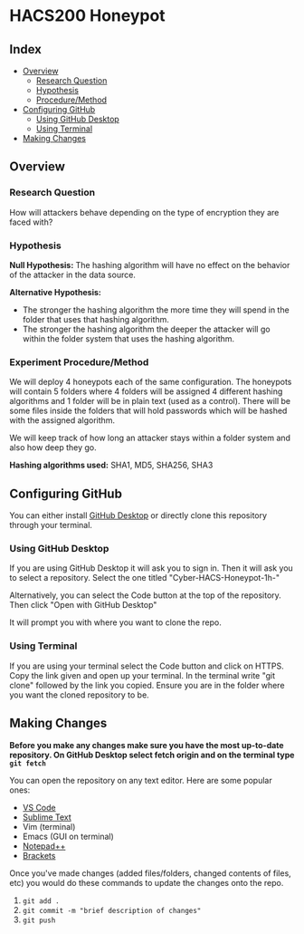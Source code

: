 # HACS200 Honeypot

## Index
- [Overview](#overview)
    - [Research Question](#research-question)
    - [Hypothesis](#hypothesis)
    - [Procedure/Method](#experiment-proceduremethod)
- [Configuring GitHub](#configuring-github)
    - [Using GitHub Desktop](#using-github-desktop)
    - [Using Terminal](#using-terminal)
- [Making Changes](#making-changes)

## Overview 
### Research Question
How will attackers behave depending on the type of encryption they are faced with?
### Hypothesis 
**Null Hypothesis:** The hashing algorithm will have no effect on the behavior of the attacker in the data source.

**Alternative Hypothesis:** 
- The stronger the hashing algorithm the more time they will spend in the folder that uses that hashing algorithm.
- The stronger the hashing algorithm the deeper the attacker will go within the folder system that uses the hashing algorithm.

### Experiment Procedure/Method
We will deploy 4 honeypots each of the same configuration. The honeypots will contain 5 folders where 4 folders will be assigned 4 different hashing algorithms and 1 folder will be in plain text (used as a control). There will be some files inside the folders that will hold passwords which will be hashed with the assigned algorithm. 

We will keep track of how long an attacker stays within a folder system and also how deep they go.

**Hashing algorithms used:** SHA1, MD5, SHA256, SHA3

## Configuring GitHub

You can either install [GitHub Desktop](https://desktop.github.com/download/) or directly clone
this repository through your terminal. 

### Using GitHub Desktop
If you are using GitHub Desktop it will ask you to sign in. Then it will ask you to select 
a repository. Select the one titled "Cyber-HACS-Honeypot-1h-" 

Alternatively, you can select the Code button at the top of the repository. Then click "Open with GitHub Desktop"

It will prompt you with where you want to clone the repo.

### Using Terminal

If you are using your terminal select the Code button and click on HTTPS. Copy the link given and open up your terminal. In the terminal write "git clone" followed by the link you copied. Ensure you are in the folder where you want the cloned repository to be. 

## Making Changes
**Before you make any changes make sure you have the most up-to-date repository. On GitHub Desktop select fetch origin and on the terminal type ```git fetch```** 

You can open the repository on any text editor. Here are some popular ones:

- [VS Code](https://code.visualstudio.com/download)
- [Sublime Text](https://www.sublimetext.com/download)
- Vim (terminal)
- Emacs (GUI on terminal)
- [Notepad++](https://notepad-plus-plus.org/downloads/)
- [Brackets](https://brackets.io/?lang=en)

Once you've made changes (added files/folders, changed contents of files, etc) you would do these commands to update the changes onto the repo.

1. ```git add .``` 
2. ```git commit -m "brief description of changes"```
3. ```git push ```